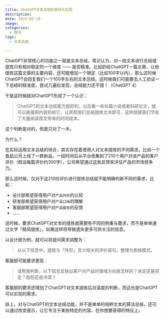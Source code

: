 ```yaml
---
title: ChatGPT文本总结的差异化实现
description: 
date: 2023-05-19
image: 
categories:
  - 提问
tags:
  - 文本总结

---
```


ChatGPT非常核心的功能之一就是文本总结。常识认为，对一段文本进行总结或提炼只有相对稳定的一个维度 —— 是否精准。比如扔给ChatGPT一篇文章，让他提炼这篇文章的主要内容，还可能增加一个限定（比如100字以内），那么这时候ChatGPT会回复我们一个100字左右的文本总结。这时候我们可能要去人工验证一下总结的精准度，尝试几遍后发现，总结能力还不错！（ChatGPT 4）

于是这时候就对ChatGPT形成了一个认识：

> ChatGPT的文本总结能力挺好的，以后看一些长篇小说或者科研论文，就可以直接把内容扔给它，让其帮我们总结提炼文本即可，这样就替我们节省了大量阅读原文带来的时间成本。

这个判断是对的，但是只对了一半。

为什么？

在实际运用文本总结的场合，其实存在着使用人对文本提炼的不同需求。比如一个食品公司上线了一款新品，一段时间后从平台收集到了210个用户对该产品的客户评价（假设每篇评价约300字），公司希望通过这些反馈来评估产品的市场竞争力。

那么这时候，仅对于这210份评价进行提炼总结就不能明确判断不同的需求，比如：

- 设计部希望获得用户对`产品外形`的认知
- 研发部希望获得用户对`产品口味`的理解
- 客服部希望获得用户对`产品服务`的反馈
- ......

这时候，要求ChatGPT对文本的提炼就需要有不同的侧重与要求，而不是单单通过文字「精简提炼」，如果这样将导致遗失更多可供关注的信息。

以设计部为例，就可以将提问需求调整为：

> 从以下信息中，提炼与「外形」含义相关的评价语句，整理为表格模式。

客服部可能要求更高：

> 请帮我判断，以下信息反映出客户对产品的情绪方向是怎样的？肯定还是否定？抱怨还是冷漠？

客服部的要求还增加了ChatGPT对文本提炼后对温度的判断，而这也是ChatGPT可以实现的需求。

综上，对与ChatGPT的文本总结功能，并不是单单的纯粹文本的算法总结，还可以通过改变提示，让它专注于某些特定的内容，在你想要获得的特征上。


